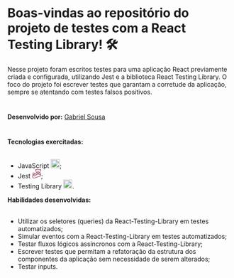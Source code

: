 # Boas-vindas ao repositório do projeto de testes com a React Testing Library! 🛠

Nesse projeto foram escritos testes para uma aplicação React previamente criada e configurada, utilizando Jest e a biblioteca React Testing Library. O foco do projeto foi escrever testes que garantam a corretude da aplicação, sempre se atentando com testes falsos positivos.
 #

<strong>Desenvolvido por:</strong> [Gabriel Sousa](https://www.linkedin.com/in/gabriel-dev-biotec/)</br>
#

<summary><strong>Tecnologias exercitadas:</strong></summary><br />
  
 * JavaScript <img src="https://cdn.jsdelivr.net/gh/devicons/devicon/icons/javascript/javascript-original.svg" width="20" height="20"/>;
 * Jest <img src="https://github.com/devicons/devicon/blob/master/icons/jest/jest-plain.svg" width="20" height="20"/>;
 * Testing Library <img src="https://testing-library.com/img/octopus-128x128.png" width="20" height="20"/>.
 
 <summary><strong>Habilidades desenvolvidas:</strong></summary><br />
  
 * Utilizar os seletores (queries) da React-Testing-Library em testes automatizados;
 * Simular eventos com a React-Testing-Library em testes automatizados;
 * Testar fluxos lógicos assíncronos com a React-Testing-Library;
 * Escrever testes que permitam a refatoração da estrutura dos componentes da aplicação sem necessidade de serem alterados;
 * Testar inputs.
